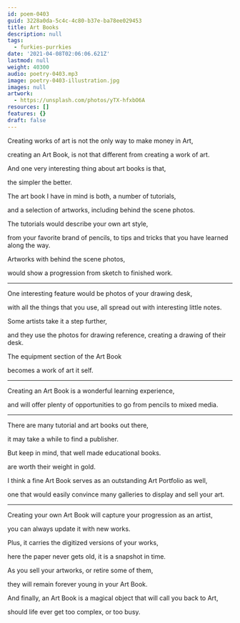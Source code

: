```yaml
---
id: poem-0403
guid: 3228a0da-5c4c-4c80-b37e-ba78ee029453
title: Art Books
description: null
tags:
  - furkies-purrkies
date: '2021-04-08T02:06:06.621Z'
lastmod: null
weight: 40300
audio: poetry-0403.mp3
image: poetry-0403-illustration.jpg
images: null
artwork:
  - https://unsplash.com/photos/yTX-hfxbO6A
resources: []
features: {}
draft: false
---
```


Creating works of art is not the only way to make money in Art,

creating an Art Book, is not that different from creating a work of art.

And one very interesting thing about art books is that,

the simpler the better.

The art book I have in mind is both, a number of tutorials,

and a selection of artworks, including behind the scene photos.

The tutorials would describe your own art style,

from your favorite brand of pencils, to tips and tricks that you have learned along the way.

Artworks with behind the scene photos,

would show a progression from sketch to finished work.

---

One interesting feature would be photos of your drawing desk,

with all the things that you use, all spread out with interesting little notes.

Some artists take it a step further,

and they use the photos for drawing reference, creating a drawing of their desk.

The equipment section of the Art Book

becomes a work of art it self.

---

Creating an Art Book is a wonderful learning experience,

and will offer plenty of opportunities to go from pencils to mixed media.

---

There are many tutorial and art books out there,

it may take a while to find a publisher.

But keep in mind, that well made educational books.

are worth their weight in gold.

I think a fine Art Book serves as an outstanding Art Portfolio as well,

one that would easily convince many galleries to display and sell your art.

---

Creating your own Art Book will capture your progression as an artist,

you can always update it with new works.

Plus, it carries the digitized versions of your works,

here the paper never gets old, it is a snapshot in time.

As you sell your artworks, or retire some of them,

they will remain forever young in your Art Book.

And finally, an Art Book is a magical object that will call you back to Art,

should life ever get too complex, or too busy.

